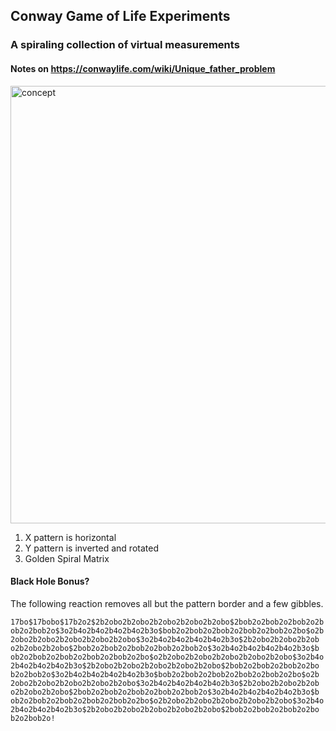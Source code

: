 ## Conway Game of Life Experiments

### A spiraling collection of virtual measurements

#### Notes on https://conwaylife.com/wiki/Unique_father_problem

<img width="700" alt="concept" src="https://github.com/tboie/universal_phreak_generator/assets/26150152/06d05e6a-1baa-4f8b-9880-b3b41d98967d">

1.  X pattern is horizontal
2.  Y pattern is inverted and rotated
3.  Golden Spiral Matrix

#### Black Hole Bonus?

The following reaction removes all but the pattern border and a few gibbles.

```x = 32, y = 30, rule = B3/S23
17bo$17bobo$17b2o2$2b2obo2b2obo2b2obo2b2obo2b2obo$2bob2o2bob2o2bob2o2b
ob2o2bob2o$3o2b4o2b4o2b4o2b4o2b3o$bob2o2bob2o2bob2o2bob2o2bob2o2bo$o2b
2obo2b2obo2b2obo2b2obo2b2obo$3o2b4o2b4o2b4o2b4o2b3o$2b2obo2b2obo2b2ob
o2b2obo2b2obo$2bob2o2bob2o2bob2o2bob2o2bob2o$3o2b4o2b4o2b4o2b4o2b3o$b
ob2o2bob2o2bob2o2bob2o2bob2o2bo$o2b2obo2b2obo2b2obo2b2obo2b2obo$3o2b4o
2b4o2b4o2b4o2b3o$2b2obo2b2obo2b2obo2b2obo2b2obo$2bob2o2bob2o2bob2o2bo
b2o2bob2o$3o2b4o2b4o2b4o2b4o2b3o$bob2o2bob2o2bob2o2bob2o2bob2o2bo$o2b
2obo2b2obo2b2obo2b2obo2b2obo$3o2b4o2b4o2b4o2b4o2b3o$2b2obo2b2obo2b2ob
o2b2obo2b2obo$2bob2o2bob2o2bob2o2bob2o2bob2o$3o2b4o2b4o2b4o2b4o2b3o$b
ob2o2bob2o2bob2o2bob2o2bob2o2bo$o2b2obo2b2obo2b2obo2b2obo2b2obo$3o2b4o
2b4o2b4o2b4o2b3o$2b2obo2b2obo2b2obo2b2obo2b2obo$2bob2o2bob2o2bob2o2bo
b2o2bob2o!

```

